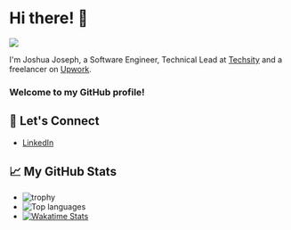 # Hi there! 👋

![](https://komarev.com/ghpvc/?username=Josh-Savvy)

I'm Joshua Joseph, a Software Engineer, Technical Lead at [Techsity](https://techsity.io) and a freelancer on [Upwork](https://www.upwork.com/).

### Welcome to my GitHub profile! 


<!-- ## 🔭 Recent Projects
-->

## 💬 Let's Connect

- [LinkedIn](https://www.linkedin.com/in/joshua-joseph28/)
## 📈 My GitHub Stats
- ![trophy](https://github-profile-trophy.vercel.app/?username=Josh-Savvy&theme=radical)
- ![Top languages](https://github-readme-stats.vercel.app/api/top-langs/?username=Josh-Savvy&layout=compact&hide_progress=true)
- [![Wakatime Stats](https://github-readme-stats.vercel.app/api/wakatime?username=code_priest)](https://github.com/anuraghazra/github-readme-stats)


<!-- ## 🚀 My Skills

- Programming Languages: [Language 1], [Language 2], [Language 3]
- Frameworks and Libraries: [Framework 1], [Library 1], [Framework 2]
- Tools and Technologies: [Tool/Technology 1], [Tool/Technology 2], [Tool/Technology 3]
 -->
